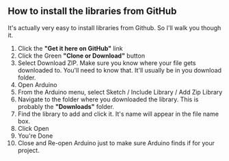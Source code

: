 ## How to install the libraries from GitHub

It's actually very easy to install libraries from Github.  So I'll walk you though it.

1. Click the **"Get it here on GitHub"** link
1. Click the Green **"Clone or Download"** button
1. Select Download ZIP.  Make sure you know where your file gets downloaded to.  You'll need to know that.  It'll usually be in you download folder.
1. Open Arduino
1. From the Arduino menu, select Sketch / Include Library / Add Zip Library
1. Navigate to the folder where you downloaded the library.  This is probably the **"Downloads"** folder.
1. Find the library to add and click it.  It's name will appear in the file name box.  
1. Click Open
1. You're Done
1. Close and Re-open Arduino just to make sure Arduino finds if for your project.
